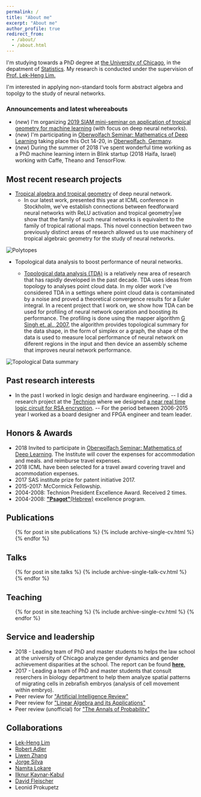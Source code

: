 ```yaml
---
permalink: /
title: "About me"
excerpt: "About me"
author_profile: true
redirect_from: 
  - /about/
  - /about.html
---
```



I'm studying towards a PhD degree at [the University of Chicago](https://www.uchicago.edu/), in the depatment of [Statistics](https://galton.uchicago.edu/). My research is conducted under the supervision of [Prof. Lek-Heng Lim.](https://www.stat.uchicago.edu/~lekheng/)

I'm interested in applying non-standard tools form abstract algebra and topolgy to the study of neural networks. 


### Announcements and latest whereabouts
- (_new_) I'm organizing [2019 SIAM mini-seminar on application of tropical
geometry for machine learning](https://www.siam.org/Conferences/CM/Main/ag19) (with focus on deep neural networks). 
- (_new_) I'm participating in [Oberwolfach Seminar: Mathematics of Deep Learning](https://www.mfo.de/occasion/1842b/www_view) taking place this Oct 14-20, in [Oberwolfach, Germany](https://en.wikipedia.org/wiki/Oberwolfach). 
- (_new_) During the summer of 2018  I've spent wonderful time working as a PhD machine learning intern in Blink startup (2018 Haifa, Israel) working with Caffe, Theano and TensorFlow.  


## Most recent research projects

* [Tropical algebra and tropical geometry](https://en.wikipedia.org/wiki/Tropical_geometry) of deep neural network.   
   - In our latest work, presented this year at ICML conference in Stockholm, we've establish connections
between feedforward neural networks with ReLU activation and tropical
geometry|we show that the family of such neural networks is equivalent
to the family of tropical rational maps. This novel connection between two previously distinct areas of research allowed us to use machinery of tropical algebraic geometry for the study of neural networks. 

![Polytopes](https://sgregnt.github.io/images/tropical.png "Polytopes")


* Topological data analysis to boost performance of neural networks.

   - [Topological data analysis (TDA)](https://en.wikipedia.org/wiki/Topological_data_analysis) is a relatively
new area of research that has rapidly developed in the past decade. TDA
uses ideas from topology to analyses point cloud data. In my older work
I've considered TDA in a settings where point cloud data is
contaminated by a noise and proved a theoretical convergence results for
a Euler integral. In a recent project that I work on, we show how TDA can be used for profiling
of neural network operation and boosting its performance. The profiling
is done using the mapper algorithm [G Singh et. al., 2007](https://research.math.osu.edu/tgda/mapperPBG.pdf), the algorithm provides topological
summary for the data shape, in the form of simplex or a graph, the shape
of the data is used to measure local performance of neural network on
diferent regions in the input and  then device an assembly scheme that improves
neural network performance.

![Topological Data summary](https://sgregnt.github.io/images/tda.png "Topological Data summary")


## Past research interests

- In the past I worked in logic design and hardware engineering. 
-- I did a research project at the [Technion](https://www.technion.ac.il/en/home-2/) where we designed [a near real time logic circuit for RSA encryption](https://ieeexplore.ieee.org/abstract/document/5386066). 
-- For the period between 2006-2015 year I worked as a board designer and FPGA engineer and team leader. 

## Honors & Awards

* 2018 Invited to participate in [Oberwolfach Seminar: Mathematics of Deep Learning](). The Institute will cover the expenses for accommodation and meals. and reimburse travel expenses.
* 2018 ICML have been selected for a travel award covering travel and acommodation expenses.
* 2017 SAS institute prize for patent initiative 2017.
* 2015-2017: McCormick Fellowship. 
* 2004-2008: Technion President Excellence Award. Received 2 times.
* 2004-2008: [__"Psagot"__(Hebrew)](https://he.wikipedia.org/wiki/%D7%AA%D7%95%D7%9B%D7%A0%D7%99%D7%AA_%D7%A4%D7%A1%D7%92%D7%95%D7%AA) excellence program.



## Publications

  <ul>{% for post in site.publications %}
    {% include archive-single-cv.html %}
  {% endfor %}</ul>
  
## Talks

  <ul>{% for post in site.talks %}
    {% include archive-single-talk-cv.html %}
  {% endfor %}</ul>
  
## Teaching

  <ul>{% for post in site.teaching %}
    {% include archive-single-cv.html %}
  {% endfor %}</ul>
  
## Service and leadership

* 2018 - Leading team of PhD and master students to helps the law school at the university of Chicago analyze gender dynamics and gender achievement disparities at the school. The report can be found [__here__.](https://www.law.uchicago.edu/files/2018-05/wap_final.pdf) 
* 2017 - Leading a team of PhD and master students that consult reserchers in biology department to help them analyze spatial patterns of migrating cells in zebrafish embryos (analysis of cell movement within embryo).
* Peer review for ["Artificial Intelligence Review"](https://link.springer.com/journal/10462)
* Peer review for ["Linear Algebra and its Applications"](https://www.sciencedirect.com/journal/linear-algebra-and-its-applications)
* Peer review (unofficial) for ["The Annals of Probability"](https://www.imstat.org/journals-and-publications/annals-of-probability/)


## Collaborations
* [Lek-Heng Lim](https://www.stat.uchicago.edu/~lekheng/) 
* [Robert Adler](https://robert.net.technion.ac.il/)
* [Liwen Zhang](https://newtraell.cs.uchicago.edu/people/liwenz)
* [Jorge Silva](https://scholar.google.com/citations?user=rZ8yeAkAAAAJ&hl=en)
* [Namita Lokare](https://scholar.google.com/citations?user=gEmpXL0AAAAJ&hl=en)
* [Ilknur Kaynar-Kabul](https://blogs.sas.com/content/author/ilknurkaynarkabul/)
* [David Fleischer](https://il.linkedin.com/in/davidfleischer)
* Leonid Prokupetz


